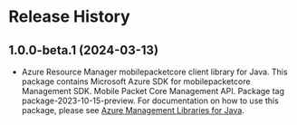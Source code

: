 # Release History

## 1.0.0-beta.1 (2024-03-13)

- Azure Resource Manager mobilepacketcore client library for Java. This package contains Microsoft Azure SDK for mobilepacketcore Management SDK. Mobile Packet Core Management API. Package tag package-2023-10-15-preview. For documentation on how to use this package, please see [Azure Management Libraries for Java](https://aka.ms/azsdk/java/mgmt).
